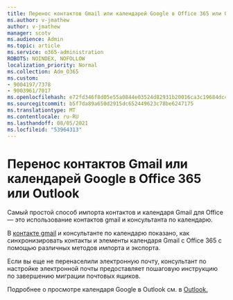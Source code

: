 ```yaml
---
title: Перенос контактов Gmail или календарей Google в Office 365 или Outlook
ms.author: v-jmathew
author: v-jmathew
manager: scotv
ms.audience: Admin
ms.topic: article
ms.service: o365-administration
ROBOTS: NOINDEX, NOFOLLOW
localization_priority: Normal
ms.collection: Adm_O365
ms.custom:
- 9004197/7378
- 9003961/7017
ms.openlocfilehash: e72fd346f8d05e55a0844e03524d82931b20016ca3c19684dc4cd12f3df621a3
ms.sourcegitcommit: b5f7da89a650d2915dc652449623c78be6247175
ms.translationtype: MT
ms.contentlocale: ru-RU
ms.lasthandoff: 08/05/2021
ms.locfileid: "53964313"
---
```

# <a name="migrate-gmail-contacts-or-google-calendars-to-office-365-or-outlook"></a>Перенос контактов Gmail или календарей Google в Office 365 или Outlook

Самый простой способ импорта контактов и календаря Gmail для Office — это использование контактов gmail и консультанта по календарю.

В [контакте gmail](https://go.microsoft.com/fwlink/?linkid=2134386) и консультанте по календарю показано, как синхронизировать контакты и элементы календаря Gmail с Office 365 с помощью различных методов импорта и экспорта.

Если вы еще не перенаселили [](https://go.microsoft.com/fwlink/?linkid=2133951) электронную почту, консультант по настройке электронной почты предоставляет пошаговую инструкцию по завершению миграции почтовых ящиков.

Подробнее о просмотре календаря Google в Outlook см. в [Outlook.](https://go.microsoft.com/fwlink/?linkid=2083939)
